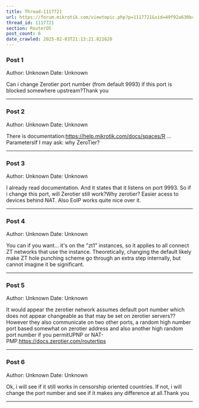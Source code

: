 ```yaml
---
title: Thread-1117721
url: https://forum.mikrotik.com/viewtopic.php?p=1117721&sid=49f92a630bc7970d8ca50523be880e8f#p1117721
thread_id: 1117721
section: RouterOS
post_count: 6
date_crawled: 2025-02-03T21:13:21.821620
---
```


### Post 1
Author: Unknown
Date: Unknown

Can i change Zerotier port number (from default 9993) if this port is blocked somewhere upstream?Thank you

---
### Post 2
Author: Unknown
Date: Unknown

There is documentation:https://help.mikrotik.com/docs/spaces/R ... ParametersIf I may ask: why ZeroTier?

---
### Post 3
Author: Unknown
Date: Unknown

I already read documentation. And it states that it listens on port 9993. So if i change this port, will Zerotier still work?Why zerotier? Easier acess to devices behind NAT. Also EoIP works quite nice over it.

---
### Post 4
Author: Unknown
Date: Unknown

You can if you want... it's on the "zt1" instances, so it applies to all connect ZT networks that use the instance.  Theoretically, changing the default likely make ZT hole punching scheme go through an extra step internally, but cannot imagine it be significant.

---
### Post 5
Author: Unknown
Date: Unknown

It would appear the zerotier network assumes default port number which does not appear changeable as that may be set on zerotier servers??However they also communicate on two other ports,  a random high number port based somewhat on zerotier address and also another high random port number if you permitUPNP or NAT-PMP.https://docs.zerotier.com/routertips

---
### Post 6
Author: Unknown
Date: Unknown

Ok, i will see if it still works in censorship oriented countries. If not, i will change the port number and see if it makes any difference at all.Thank you

---
